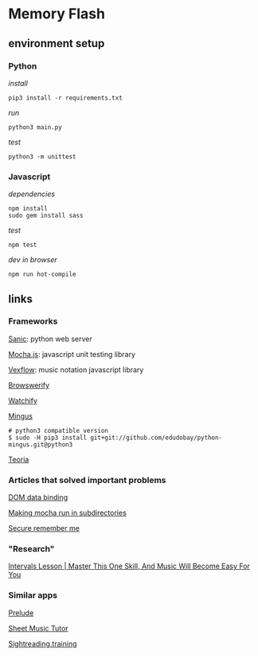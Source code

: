 # Memory Flash

## environment setup

### Python

*install*

	pip3 install -r requirements.txt
	
*run*

	python3 main.py
	
*test*
	
	python3 -m unittest 

### Javascript

*dependencies*

	npm install 
	sudo gem install sass

*test*

	npm test

*dev in browser*

	npm run hot-compile


## links

### Frameworks

[Sanic](https://github.com/channelcat/sanic): python web server

[Mocha.js](https://mochajs.org/): javascript unit testing library

[Vexflow](https://github.com/0xfe/vexflow): music notation javascript library

[Browswerify](https://github.com/substack/node-browserify)

[Watchify](https://github.com/substack/watchify)

[Mingus](https://github.com/edudobay/python-mingus/tree/python3)

	# python3 compatible version
	$ sudo -H pip3 install git+git://github.com/edudobay/python-mingus.git@python3

[Teoria](https://github.com/saebekassebil/teoria)

### Articles that solved important problems
[DOM data binding](http://stackoverflow.com/a/16485030/337934)

[Making mocha run in subdirectories](http://bpinto.github.io/posts/running-mocha-tests-on-subdirectories/)

[Secure remember me](http://stackoverflow.com/questions/244882/what-is-the-best-way-to-implement-remember-me-for-a-website)

### "Research"
[Intervals Lesson | Master This One Skill, And Music Will Become Easy For You](http://www.themusicalear.com/intervals-lesson-master-this-one-skill-and-music-will-become-easy-for-you/)

### Similar apps

[Prelude](https://www.getprelude.net/#/?_k=rjmqqj)

[Sheet Music Tutor](http://www.sheetmusictutor.com/)

[Sightreading.training](http://sightreading.training/)
